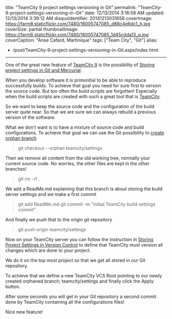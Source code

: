 title: "TeamCity 9 project settings versioning in Git"
permalink: "TeamCity-9-project-settings-versioning-in-Git"
date: 12/13/2014 3:16:58 AM
updated: 12/13/2014 3:39:12 AM
disqusIdentifier: 20141213031658
coverImage: https://farm8.staticflickr.com/7480/16005747085_d88c4e6dc1_h.jpg
coverSize: partial
thumbnailImage: https://farm8.staticflickr.com/7480/16005747085_1d45cdda13_q.jpg
coverCaption: "Anse Cafard, Martinique"
tags: ["Team City", "Git"]
alias:
 - /post/TeamCity-9-project-settings-versioning-in-Git.aspx/index.html
---
<!-- [![Anse Cafard](https://farm8.staticflickr.com/7480/16005747085_1d45cdda13_m.jpg)](https://www.flickr.com/photos/laurentkempe/16005747085 "Anse Cafard by Laurent Kempé, on Flickr") -->

One of the great new feature of [TeamCity 9](https://confluence.jetbrains.com/display/TCD9/What%27s+New+in+TeamCity+9.0) is the possibility of [Storing project settings in Git and Mercurial](https://confluence.jetbrains.com/display/TCD9/What%27s+New+in+TeamCity+9.0#What%27sNewinTeamCity9.0-StoringprojectsettingsinGitandMercurial).

When you develop software it is primordial to be able to reproduce successfully builds. To achieve that goal you need for sure first to version the source code. But too often the build scripts are forgotten! Especially when the build scripts are created with such a great tool that is [TeamCity](https://www.jetbrains.com/teamcity/).
<!-- more -->

So we want to keep the source code and the configuration of the build server quite near. So that we are sure we can always rebuild a previous version of the software.

What we don't want is to have a mixture of source code and build configurations. To achieve that goal we can use the Git possibility to [create orphan branch](http://git-scm.com/docs/git-checkout/)

> git checkout --orphan teamcity/settings

Then we remove all content from the old working tree, normally your current source code. No worries, the other files are kept in the other branches!

> git rm -rf .

We add a ReadMe.md explaining that this branch is about storing the build server settings and we make a first commit

> git add ReadMe.md
> git commit -m "Initial TeamCity build settings commit"

And finally we push that to the origin git repository

> git push origin teamcity/settings

Now on your TeamCity server you can follow the instruction in [Storing Project Settings in Version Control](https://confluence.jetbrains.com/display/TCD9/Storing+Project+Settings+in+Version+Control) to define that TeamCity must version all changes which are done to your project.

We do it on the top most project so that we get all stored in our Git repository.

To achieve that we define a new TeamCity VCS Root pointing to our newly created orphaned branch; teamcity/settings and finally click the Apply button.

After some seconds you will get in your Git repository a second commit done by TeamCity containing all the configurations files!

Nice new feature!
